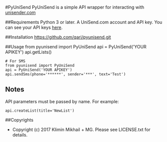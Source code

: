 #PyUniSend
PyUniSend is a simple API wrapper for interacting with [unisender.com](http://www.unisender.com/ru/?a=112233)

##Requirements
Python 3 or later.
A UniSend.com account and API key. You can see your API keys [here](https://www.unisender.com/ru/user_info/?a=112233).

##Installation
    https://github.com/qari/pyunisend.git

##Usage
    from pyunisend import PyUniSend
    api = PyUniSend('YOUR APIKEY')
    api.getLists()

    # For SMS
    from pyunisend import PyUniSend
    api = PyUniSend('YOUR APIKEY')
    api.sendSms(phone='******', sender='***', text='Test')

## Notes
API parameters must be passed by name. For example:  

    api.createList(title='NewList')

##Copyrights

* Copyright (c) 2017 Klimin Mikhail + MG. Please see LICENSE.txt for details.